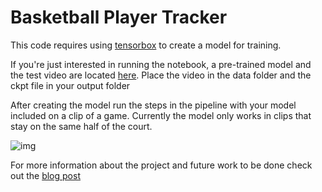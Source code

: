 # Basketball Player Tracker
This code requires using [tensorbox](https://github.com/Russell91/TensorBox) to create a model for training.

If you're just interested in running the notebook, a pre-trained model and the test video are located [here](https://www.dropbox.com/s/nyff8iguizl8mmk/data.tar.gz?dl=0).  Place the video in the data folder and the ckpt file in your output folder

After creating the model run the steps in the pipeline with your model included on a clip of a game.  Currently the model only works in clips that stay on the same half of the court.

![img](13000-.3-oobfilter.gif)

For more information about the project and future work to be done check out the [blog post](mdlai.com)
